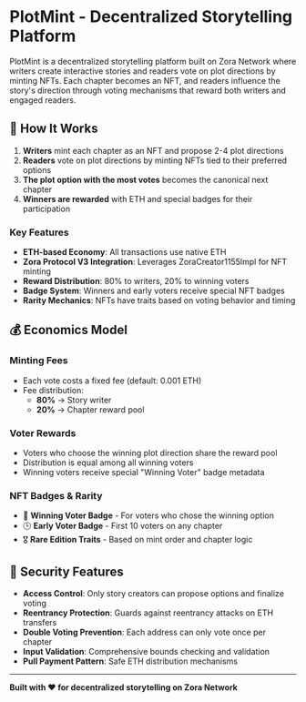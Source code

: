 # PlotMint - Decentralized Storytelling Platform

PlotMint is a decentralized storytelling platform built on Zora Network where writers create interactive stories and readers vote on plot directions by minting NFTs. Each chapter becomes an NFT, and readers influence the story's direction through voting mechanisms that reward both writers and engaged readers.

## 🌟 How It Works

1. **Writers** mint each chapter as an NFT and propose 2-4 plot directions
2. **Readers** vote on plot directions by minting NFTs tied to their preferred options
3. **The plot option with the most votes** becomes the canonical next chapter
4. **Winners are rewarded** with ETH and special badges for their participation

### Key Features

- **ETH-based Economy**: All transactions use native ETH
- **Zora Protocol V3 Integration**: Leverages ZoraCreator1155Impl for NFT minting
- **Reward Distribution**: 80% to writers, 20% to winning voters
- **Badge System**: Winners and early voters receive special NFT badges
- **Rarity Mechanics**: NFTs have traits based on voting behavior and timing

## 💰 Economics Model

### Minting Fees
- Each vote costs a fixed fee (default: 0.001 ETH)
- Fee distribution:
  - **80%** → Story writer
  - **20%** → Chapter reward pool

### Voter Rewards
- Voters who choose the winning plot direction share the reward pool
- Distribution is equal among all winning voters
- Winning voters receive special "Winning Voter" badge metadata

### NFT Badges & Rarity
- 🥇 **Winning Voter Badge** - For voters who chose the winning option
- 🕒 **Early Voter Badge** - First 10 voters on any chapter
- 🎖️ **Rare Edition Traits** - Based on mint order and chapter logic

## 🔐 Security Features

- **Access Control**: Only story creators can propose options and finalize voting
- **Reentrancy Protection**: Guards against reentrancy attacks on ETH transfers
- **Double Voting Prevention**: Each address can only vote once per chapter
- **Input Validation**: Comprehensive bounds checking and validation
- **Pull Payment Pattern**: Safe ETH distribution mechanisms

---

**Built with ❤️ for decentralized storytelling on Zora Network**